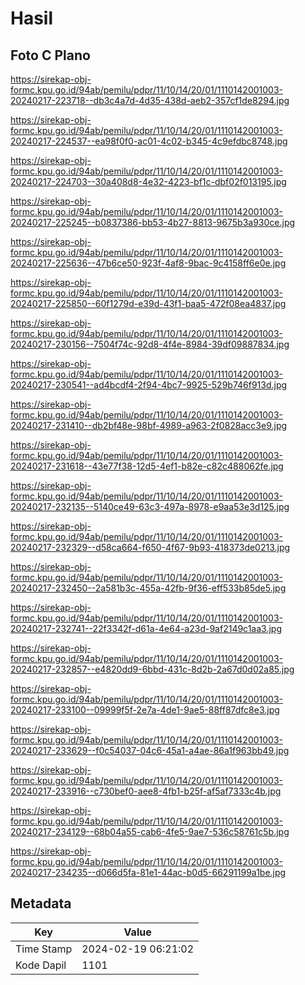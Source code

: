 # Hasil

## Foto C Plano

https://sirekap-obj-formc.kpu.go.id/94ab/pemilu/pdpr/11/10/14/20/01/1110142001003-20240217-223718--db3c4a7d-4d35-438d-aeb2-357cf1de8294.jpg

https://sirekap-obj-formc.kpu.go.id/94ab/pemilu/pdpr/11/10/14/20/01/1110142001003-20240217-224537--ea98f0f0-ac01-4c02-b345-4c9efdbc8748.jpg

https://sirekap-obj-formc.kpu.go.id/94ab/pemilu/pdpr/11/10/14/20/01/1110142001003-20240217-224703--30a408d8-4e32-4223-bf1c-dbf02f013195.jpg

https://sirekap-obj-formc.kpu.go.id/94ab/pemilu/pdpr/11/10/14/20/01/1110142001003-20240217-225245--b0837386-bb53-4b27-8813-9675b3a930ce.jpg

https://sirekap-obj-formc.kpu.go.id/94ab/pemilu/pdpr/11/10/14/20/01/1110142001003-20240217-225636--47b6ce50-923f-4af8-9bac-9c4158ff6e0e.jpg

https://sirekap-obj-formc.kpu.go.id/94ab/pemilu/pdpr/11/10/14/20/01/1110142001003-20240217-225850--60f1279d-e39d-43f1-baa5-472f08ea4837.jpg

https://sirekap-obj-formc.kpu.go.id/94ab/pemilu/pdpr/11/10/14/20/01/1110142001003-20240217-230156--7504f74c-92d8-4f4e-8984-39df09887834.jpg

https://sirekap-obj-formc.kpu.go.id/94ab/pemilu/pdpr/11/10/14/20/01/1110142001003-20240217-230541--ad4bcdf4-2f94-4bc7-9925-529b746f913d.jpg

https://sirekap-obj-formc.kpu.go.id/94ab/pemilu/pdpr/11/10/14/20/01/1110142001003-20240217-231410--db2bf48e-98bf-4989-a963-2f0828acc3e9.jpg

https://sirekap-obj-formc.kpu.go.id/94ab/pemilu/pdpr/11/10/14/20/01/1110142001003-20240217-231618--43e77f38-12d5-4ef1-b82e-c82c488062fe.jpg

https://sirekap-obj-formc.kpu.go.id/94ab/pemilu/pdpr/11/10/14/20/01/1110142001003-20240217-232135--5140ce49-63c3-497a-8978-e9aa53e3d125.jpg

https://sirekap-obj-formc.kpu.go.id/94ab/pemilu/pdpr/11/10/14/20/01/1110142001003-20240217-232329--d58ca664-f650-4f67-9b93-418373de0213.jpg

https://sirekap-obj-formc.kpu.go.id/94ab/pemilu/pdpr/11/10/14/20/01/1110142001003-20240217-232450--2a581b3c-455a-42fb-9f36-eff533b85de5.jpg

https://sirekap-obj-formc.kpu.go.id/94ab/pemilu/pdpr/11/10/14/20/01/1110142001003-20240217-232741--22f3342f-d61a-4e64-a23d-9af2149c1aa3.jpg

https://sirekap-obj-formc.kpu.go.id/94ab/pemilu/pdpr/11/10/14/20/01/1110142001003-20240217-232857--e4820dd9-6bbd-431c-8d2b-2a67d0d02a85.jpg

https://sirekap-obj-formc.kpu.go.id/94ab/pemilu/pdpr/11/10/14/20/01/1110142001003-20240217-233100--09999f5f-2e7a-4de1-9ae5-88ff87dfc8e3.jpg

https://sirekap-obj-formc.kpu.go.id/94ab/pemilu/pdpr/11/10/14/20/01/1110142001003-20240217-233629--f0c54037-04c6-45a1-a4ae-86a1f963bb49.jpg

https://sirekap-obj-formc.kpu.go.id/94ab/pemilu/pdpr/11/10/14/20/01/1110142001003-20240217-233916--c730bef0-aee8-4fb1-b25f-af5af7333c4b.jpg

https://sirekap-obj-formc.kpu.go.id/94ab/pemilu/pdpr/11/10/14/20/01/1110142001003-20240217-234129--68b04a55-cab6-4fe5-9ae7-536c58761c5b.jpg

https://sirekap-obj-formc.kpu.go.id/94ab/pemilu/pdpr/11/10/14/20/01/1110142001003-20240217-234235--d066d5fa-81e1-44ac-b0d5-66291199a1be.jpg


## Metadata

| Key        | Value               |
| ---------- | ------------------- |
| Time Stamp | 2024-02-19 06:21:02 |
| Kode Dapil | 1101                |



